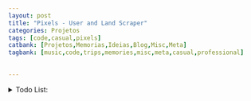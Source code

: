 ```yaml
---
layout: post
title: "Pixels - User and Land Scraper"
categories: Projetos
tags: [code,casual,pixels]
catbank: [Projetos,Memorias,Ideias,Blog,Misc,Meta]
tagbank: [music,code,trips,memories,misc,meta,casual,professional]

 
---
```

<details>
  <summary>Todo List:</summary>
  <pre>
- [ ] Testar Reconectar nas lands para resolver memory leak (se falhar, ver criação de variáveis permanentes desnecessárias (se falhar, fazer 'threads' expirarem em 2 dias))
- [ ] Fazer o user Outputter diário e semanal
- [ ] Gravar Video de uso para divulgação
      - [ ] Encher o saco do Wesley pra divulgar
- [ ] Setup propagação de arqivos para cada clã individualmente
- [ ] ?????
- [ ] Proffit
- [ ] Manutenção
</pre>
</details>
